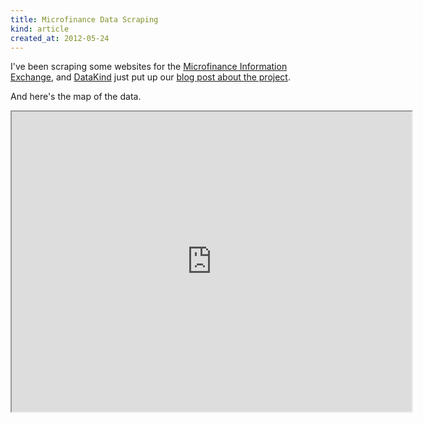 ```yaml
---
title: Microfinance Data Scraping
kind: article
created_at: 2012-05-24
---
```


I've been scraping some websites for the [Microfinance Information Exchange](http://themix.org),
and [DataKind](http://datakind.org) just put up our
[blog post about the project](http://datakind.org/2012/05/642/).

And here's the map of the data.

<iframe src="http://southafrica.mixmarket.org/" width="640" height="480" class="figure"></iframe>
